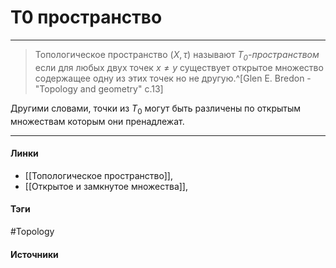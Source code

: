 # T0 пространство
***
>Топологическое пространство $(X,\tau)$ называют *$T_{0}$-пространством* если для любых двух точек $x\ne y$ существует открытое множество содержащее одну из этих точек но не другую.^[Glen E. Bredon - "Topology and geometry" c.13]

Другими словами, точки из $T_{0}$ могут быть различены по открытым множествам которым они пренадлежат.
***
#### Линки
- [[Топологическое пространство]],
- [[Открытое и замкнутое множества]],
#### Тэги
 #Topology 
#### Источники